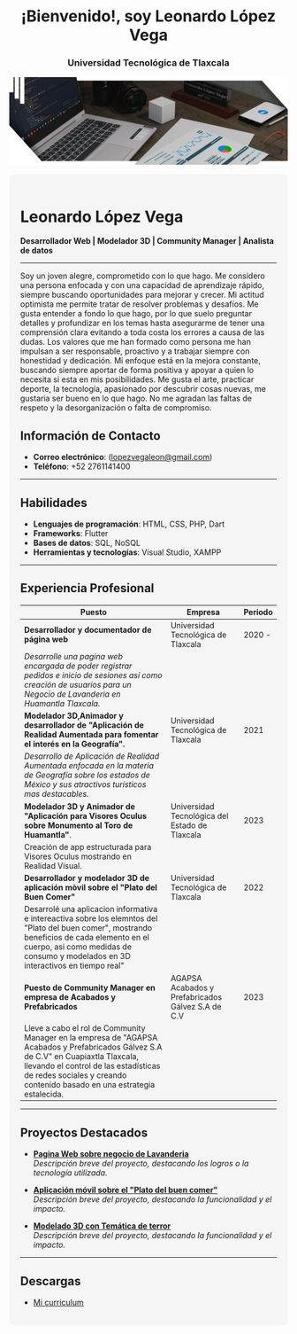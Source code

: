 
<h1 align="center">¡Bienvenido!, soy Leonardo López Vega</h1>
<h3 align="center">Universidad Tecnológica de Tlaxcala</h3>
<p align="center"> <img src="https://github.com/Bisonte555/Bisonte555/blob/main/Render1.1.png"></p>


<div style="background-color: #f5f5f5; padding: 20px; border-radius: 10px;">

# Leonardo López Vega

**Desarrollador Web | Modelador 3D | Community Manager | Analista de datos**

---
Soy un joven alegre, comprometido con lo que hago. Me considero una persona enfocada y con una capacidad de aprendizaje rápido, siempre buscando oportunidades para mejorar y crecer. Mi actitud optimista me permite tratar de resolver problemas y desafíos. Me gusta entender a fondo lo que hago, por lo que suelo preguntar detalles y profundizar en los temas hasta asegurarme de tener una comprensión clara evitando a toda costa los errores a causa de las dudas. Los valores que me han formado como persona me han impulsan a ser responsable, proactivo y a trabajar siempre con honestidad y dedicación. Mi enfoque está en la mejora constante, buscando siempre aportar de forma positiva y apoyar a quien lo necesita si esta en mis posibilidades. Me gusta el arte, practicar deporte, la tecnología, apasionado por descubrir cosas nuevas, me gustaria ser bueno en lo que hago. No me agradan las faltas de respeto y la desorganización o falta de compromiso.

## Información de Contacto
- **Correo electrónico**: (lopezvegaleon@gmail.com)
- **Teléfono**: +52 2761141400

---

## Habilidades
- **Lenguajes de programación**: HTML, CSS, PHP, Dart
- **Frameworks**: Flutter
- **Bases de datos**: SQL, NoSQL
- **Herramientas y tecnologías**: Visual Studio, XAMPP

---

## Experiencia Profesional

| Puesto                                  | Empresa                   | Periodo             |
|----------------------------------------|---------------------------|---------------------|
| **Desarrollador y documentador de página web**                  | Universidad Tecnológica de Tlaxcala| 2020 - |
| _Desarrolle una pagina web encargada de poder registrar pedidos e inicio de sesiones así como creación de usuarios para un Negocio de Lavanderia en Huamantla Tlaxcala._ | | |
| **Modelador 3D,Animador y desarrollador de "Aplicación de Realidad Aumentada para fomentar el interés en la Geografía".**              | Universidad Tecnológica de Tlaxcala               | 2021          |
| _Desarrollo de Aplicación de Realidad Aumentada enfocada en la materia de Geografía sobre los estados de México y sus atractivos turísticos mas destacables._ | | |
|**Modelador 3D y Animador de "Aplicación para Visores Oculus sobre Monumento al Toro de Huamantla"**. |Universidad Tecnológica del Estado de Tlaxcala |2023 |
|Creación de app estructurada para Visores Oculus mostrando en Realidad Visual.| | |
|**Desarrollador y modelador 3D de aplicación mòvil sobre el "Plato del Buen Comer"**|Universidad Tecnológica de Tlaxcala|2022|
|Desarrolé una aplicacion informativa e intereactiva sobre los elemntos del "Plato del buen comer", mostrando beneficios de cada elemento en el cuerpo, asi como medidas de consumo y modelados en 3D interactivos en tiempo real"|||
|**Puesto de Community Manager en empresa de Acabados y Prefabricados**|AGAPSA Acabados y Prefabricados Gálvez S.A de C.V| 2023 | 
|Lleve a cabo el rol de Community Manager en la empresa de "AGAPSA Acabados y Prefabricados Gálvez S.A de C.V" en Cuapiaxtla Tlaxcala, llevando el control de las estadísticas de redes sociales y creando contenido basado en una estrategia estalecida.|||



---

## Proyectos Destacados
- **[Pagina Web sobre negocio de Lavanderia ](https://github.com/tuusuario/proyecto1)**  
  _Descripción breve del proyecto, destacando los logros o la tecnología utilizada._

- **[Aplicación móvil sobre el "Plato del buen comer"](https://github.com/tuusuario/proyecto2)**  
  _Descripción breve del proyecto, destacando la funcionalidad y el impacto._

- **[Modelado 3D con Temática de terror](https://github.com/tuusuario/proyecto2)**  
  _Descripción breve del proyecto, destacando la funcionalidad y el impacto._

---

## Descargas
- [Mi curriculum](cv.pdf)

</div>
